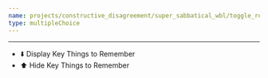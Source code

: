 ```yaml
---
name: projects/constructive_disagreement/super_sabbatical_wbl/toggle_role_pep_talk.md
type: multipleChoice
---
```


---

- ⬇️ Display Key Things to Remember
- ⬆️ Hide Key Things to Remember
